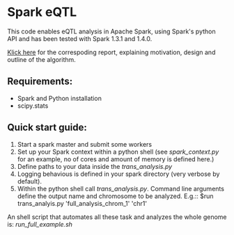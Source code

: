 # Spark eQTL 

This code enables eQTL analysis in Apache Spark, using Spark's python API
and has been tested with Spark 1.3.1 and 1.4.0.

[Klick here](http://tammor.github.io/content/report.pdf) for the correspoding report, explaining motivation, design and outline of the algorithm.

## Requirements:

- Spark and Python installation
- scipy.stats


## Quick start guide:

1. Start a spark master and submit some workers
2. Set up your Spark context within a python shell (see *spark\_context.py* for an example, no of cores and amount of memory is defined here.)
3. Define paths to your data inside the *trans\_analysis.py*
4. Logging behavious is defined in your spark directory (very verbose by default).
5. Within the python shell call *trans\_analysis.py*. Command line arguments define the output name and chromosome to be analyzed. E.g.::
   $run trans\_analyis.py 'full\_analysis_chrom\_1' 'chr1'


An shell script that automates all these task and analyzes the whole genome is: *run_full_example.sh*